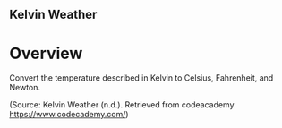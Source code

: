 Kelvin Weather
-----

# Overview
Convert the temperature described in Kelvin to Celsius, Fahrenheit, and Newton.

(Source:  Kelvin Weather (n.d.). Retrieved from codeacademy https://www.codecademy.com/)